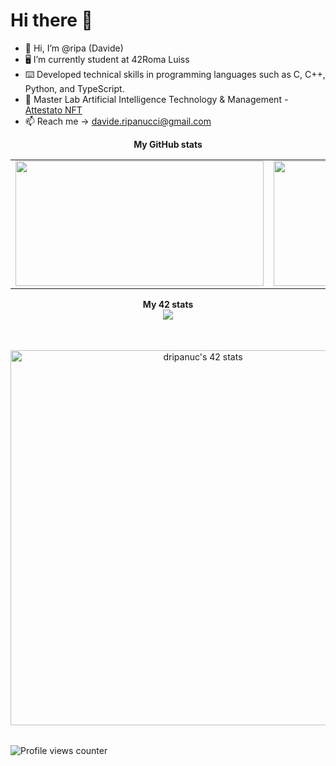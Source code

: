 # Hi there 👋

- 👋 Hi, I’m @ripa (Davide)
- 🖥 I’m currently student at 42Roma Luiss
- ⌨️ Developed technical skills in programming languages such as C, C++, Python, and TypeScript.
- 🤖 Master Lab Artificial Intelligence Technology & Management - <a href="https://opensea.io/assets/ethereum/0x495f947276749ce646f68ac8c248420045cb7b5e/16267037639640967685316744724599270737277900659091959537816405570785829191681">Attestato NFT</a>
- 📫 Reach me -> davide.ripanucci@gmail.com
<div align="center">
	<table>
		<tr>
			<b>My GitHub stats</b>
		</tr>
		<tr>
			<td>
				<a href="https://github.com/ripa001">
					<img src="https://awesome-github-stats.azurewebsites.net/user-stats/ripa001?cardType=level&theme=tokyonight" width="397" height="200">
				</a> 
			</td>
			<td>
				<a href="https://github.com/ripa001?tab=repositories">
					<img src="https://github-readme-stats.vercel.app/api/top-langs/?username=ripa001&layout=compact&theme=tokyonight" width="442" height="200">
				</a>
			</td>
		</tr>
	</table>
	<table>
		<tr>
			<b>My 42 stats</b></br>
		</tr>
		<tr>
			<a href="https://github.com/ripa001">
				<img src="https://badge42.vercel.app/api/v2/cl3i4c6rm003509meco00h0bc/project/2171467"/>
				<!-- <img src="https://badge42.vercel.app/api/v2/cl3i4c6rm003509meco00h0bc/stats?cursusId=21&coalitionId=126" alt="dripanuc's 42 stats" /> -->
			</a>
		</tr>
	</table>
	<table>
		<tr>
			<b></b></br>
		</tr>
		<tr>
			<a href="[https://github.com/ripa001](https://opensea.io/assets/ethereum/0x495f947276749ce646f68ac8c248420045cb7b5e/16267037639640967685316744724599270737277900659091959537816405570785829191681)">
				<img src="https://lh3.googleusercontent.com/z-lTz0tjAwnh3OStZAQooagekS7kK_csM-T4bWlWavwf4y7BHaVXRhtjUy3C37cjqd9aQFI02EW2-LOeIp8s3pZOOLjm8Wmc1KdoTg=s0"  width="600" alt="dripanuc's 42 stats" />
			</a>
		</tr>
	</table>
	
</div>

![Profile views counter](https://komarev.com/ghpvc/?username=ripa001&&style=flat-square)
